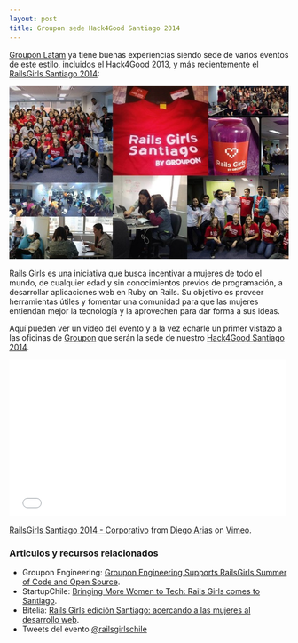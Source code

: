 ```yaml
---
layout: post
title: Groupon sede Hack4Good Santiago 2014
---
```


[Groupon Latam](http://www.groupon.cl) ya tiene buenas experiencias siendo sede de varios eventos de este estilo, incluidos el Hack4Good 2013, y más recientemente el [RailsGirls Santiago 2014](http://railsgirls.com/santiago):

![](/public/images/posts/railsgirls.jpg)

<!--more-->

Rails Girls es una iniciativa que busca incentivar a mujeres de todo el mundo, de cualquier edad y sin conocimientos previos de programación, a desarrollar aplicaciones web en Ruby on Rails. Su objetivo es proveer herramientas útiles y fomentar una comunidad para que las mujeres entiendan mejor la tecnología y la aprovechen para dar forma a sus ideas.

Aquí pueden ver un video del evento y a la vez echarle un primer vistazo a las oficinas de [Groupon](http://www.groupon.cl) que serán la sede de nuestro [Hack4Good Santiago 2014](https://geekli.st/hackathon/hack4good-06).

<iframe src="//player.vimeo.com/video/97233425" width="500" height="281" frameborder="0" webkitallowfullscreen mozallowfullscreen allowfullscreen></iframe> <p><a href="http://vimeo.com/97233425">RailsGirls Santiago 2014 - Corporativo</a> from <a href="http://vimeo.com/user22350198">Diego Arias</a> on <a href="https://vimeo.com">Vimeo</a>.</p>

### Articulos y recursos relacionados

* Groupon Engineering: [Groupon Engineering Supports RailsGirls Summer of Code and Open Source](https://engineering.groupon.com/2014/misc/groupon-engineering-supports-railsgirls-summer-of-code-and-open-source/).
* StartupChile: [Bringing More Women to Tech: Rails Girls comes to Santiago](http://www.startupchile.org/bringing-more-women-to-tech-rails-girls-comes-to-santiago/).
* Bitelia: [Rails Girls edición Santiago: acercando a las mujeres al desarrollo web](http://bitelia.com/2014/05/rails-girls-edicion-santiago).
* Tweets del evento <a href="https://twitter.com/railsgirlschile" target="_new">@railsgirlschile</a>
